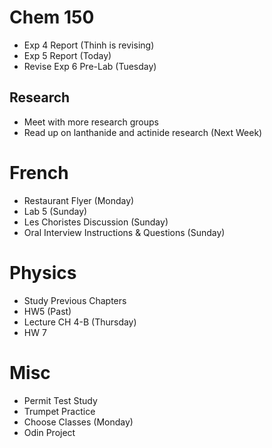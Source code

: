 # Chem 150

- Exp 4 Report (Thinh is revising)
- Exp 5 Report (Today)
- Revise Exp 6 Pre-Lab (Tuesday)

## Research

- Meet with more research groups
- Read up on lanthanide and actinide research (Next Week)

# French

- Restaurant Flyer (Monday)
- Lab 5 (Sunday)
- Les Choristes Discussion (Sunday)
- Oral Interview Instructions & Questions (Sunday) 

# Physics

- Study Previous Chapters
- HW5 (Past)
- Lecture CH 4-B (Thursday)
- HW 7

# Misc

- Permit Test Study 
- Trumpet Practice 
- Choose Classes (Monday)
- Odin Project
